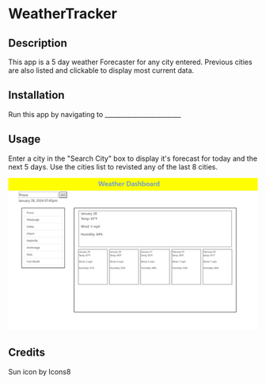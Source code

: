 # WeatherTracker

## Description

This app is a 5 day weather Forecaster for any city entered.  Previous cities are also 
listed and clickable to display most current data.

## Installation

Run this app by navigating to ________________________

## Usage

Enter a city in the "Search City" box to display it's forecast for today 
and the next 5 days.  Use the cities list to revisted any of the last 8 cities.

![main page](assets/images/main_image.jpg)

## Credits

Sun icon by Icons8


